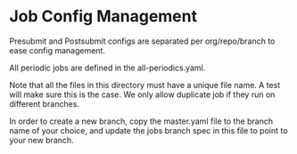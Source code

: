 # Job Config Management

Presubmit and Postsubmit configs are separated per org/repo/branch to ease
config management.

All periodic jobs are defined in the all-periodics.yaml.

Note that all the files in this directory must have a unique file name. A test
will make sure this is the case. We only allow duplicate job if they run on
different branches.

In order to create a new branch, copy the master.yaml file to the branch name of
your choice, and update the jobs branch spec in this file to point to your new
branch.

